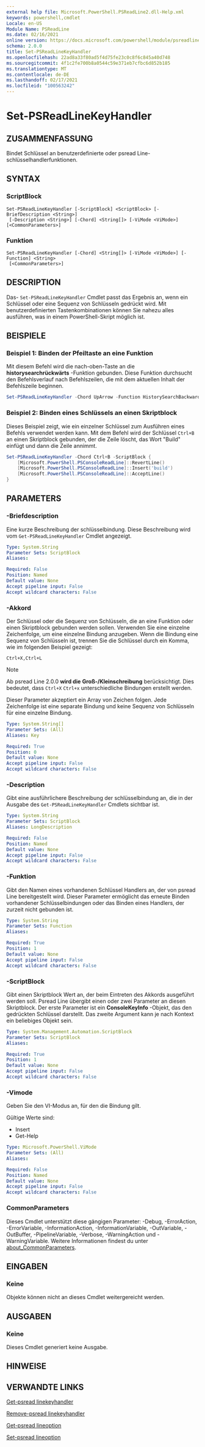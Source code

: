 ```yaml
---
external help file: Microsoft.PowerShell.PSReadLine2.dll-Help.xml
keywords: powershell,cmdlet
Locale: en-US
Module Name: PSReadLine
ms.date: 02/16/2021
online version: https://docs.microsoft.com/powershell/module/psreadline/set-psreadlinekeyhandler?view=powershell-7&WT.mc_id=ps-gethelp
schema: 2.0.0
title: Set-PSReadLineKeyHandler
ms.openlocfilehash: 22ad8a33f80ad5f4d75fe23c0c8f6c845a40d748
ms.sourcegitcommit: 4f1c2fe700b8a0544c59e371eb7cfbc6d852b185
ms.translationtype: MT
ms.contentlocale: de-DE
ms.lasthandoff: 02/17/2021
ms.locfileid: "100563242"
---
```

# Set-PSReadLineKeyHandler

## ZUSAMMENFASSUNG
Bindet Schlüssel an benutzerdefinierte oder psread Line-schlüsselhandlerfunktionen.

## SYNTAX

### ScriptBlock

```
Set-PSReadLineKeyHandler [-ScriptBlock] <ScriptBlock> [-BriefDescription <String>]
 [-Description <String>] [-Chord] <String[]> [-ViMode <ViMode>] [<CommonParameters>]
```

### Funktion

```
Set-PSReadLineKeyHandler [-Chord] <String[]> [-ViMode <ViMode>] [-Function] <String>
 [<CommonParameters>]
```

## DESCRIPTION

Das- `Set-PSReadLineKeyHandler` Cmdlet passt das Ergebnis an, wenn ein Schlüssel oder eine Sequenz von Schlüsseln gedrückt wird. Mit benutzerdefinierten Tastenkombinationen können Sie nahezu alles ausführen, was in einem PowerShell-Skript möglich ist.

## BEISPIELE

### Beispiel 1: Binden der Pfeiltaste an eine Funktion

Mit diesem Befehl wird die nach-oben-Taste an die **historysearchrückwärts** -Funktion gebunden. Diese Funktion durchsucht den Befehlsverlauf nach Befehlszeilen, die mit dem aktuellen Inhalt der Befehlszeile beginnen.

```powershell
Set-PSReadLineKeyHandler -Chord UpArrow -Function HistorySearchBackward
```

### Beispiel 2: Binden eines Schlüssels an einen Skriptblock

Dieses Beispiel zeigt, wie ein einzelner Schlüssel zum Ausführen eines Befehls verwendet werden kann. Mit dem Befehl wird der Schlüssel `Ctrl+B` an einen Skriptblock gebunden, der die Zeile löscht, das Wort "Build" einfügt und dann die Zeile annimmt.

```powershell
Set-PSReadLineKeyHandler -Chord Ctrl+B -ScriptBlock {
    [Microsoft.PowerShell.PSConsoleReadLine]::RevertLine()
    [Microsoft.PowerShell.PSConsoleReadLine]::Insert('build')
    [Microsoft.PowerShell.PSConsoleReadLine]::AcceptLine()
}
```

## PARAMETERS

### -Briefdescription

Eine kurze Beschreibung der schlüsselbindung. Diese Beschreibung wird vom `Get-PSReadLineKeyHandler` Cmdlet angezeigt.

```yaml
Type: System.String
Parameter Sets: ScriptBlock
Aliases:

Required: False
Position: Named
Default value: None
Accept pipeline input: False
Accept wildcard characters: False
```

### -Akkord

Der Schlüssel oder die Sequenz von Schlüsseln, die an eine Funktion oder einen Skriptblock gebunden werden sollen. Verwenden Sie eine einzelne Zeichenfolge, um eine einzelne Bindung anzugeben. Wenn die Bindung eine Sequenz von Schlüsseln ist, trennen Sie die Schlüssel durch ein Komma, wie im folgenden Beispiel gezeigt:

`Ctrl+X,Ctrl+L`

> [!NOTE]
> Ab psread Line 2.0.0 **wird die** **Groß-/Kleinschreibung** berücksichtigt. Dies bedeutet, dass `Ctrl+X` `Ctrl+x` unterschiedliche Bindungen erstellt werden.

Dieser Parameter akzeptiert ein Array von Zeichen folgen. Jede Zeichenfolge ist eine separate Bindung und keine Sequenz von Schlüsseln für eine einzelne Bindung.

```yaml
Type: System.String[]
Parameter Sets: (All)
Aliases: Key

Required: True
Position: 0
Default value: None
Accept pipeline input: False
Accept wildcard characters: False
```

### -Description

Gibt eine ausführlichere Beschreibung der schlüsselbindung an, die in der Ausgabe des `Get-PSReadLineKeyHandler` Cmdlets sichtbar ist.

```yaml
Type: System.String
Parameter Sets: ScriptBlock
Aliases: LongDescription

Required: False
Position: Named
Default value: None
Accept pipeline input: False
Accept wildcard characters: False
```

### -Funktion

Gibt den Namen eines vorhandenen Schlüssel Handlers an, der von psread Line bereitgestellt wird. Dieser Parameter ermöglicht das erneute Binden vorhandener Schlüsselbindungen oder das Binden eines Handlers, der zurzeit nicht gebunden ist.

```yaml
Type: System.String
Parameter Sets: Function
Aliases:

Required: True
Position: 1
Default value: None
Accept pipeline input: False
Accept wildcard characters: False
```

### -ScriptBlock

Gibt einen Skriptblock Wert an, der beim Eintreten des Akkords ausgeführt werden soll. Psread Line übergibt einen oder zwei Parameter an diesen Skriptblock. Der erste Parameter ist ein **ConsoleKeyInfo** -Objekt, das den gedrückten Schlüssel darstellt. Das zweite Argument kann je nach Kontext ein beliebiges Objekt sein.

```yaml
Type: System.Management.Automation.ScriptBlock
Parameter Sets: ScriptBlock
Aliases:

Required: True
Position: 1
Default value: None
Accept pipeline input: False
Accept wildcard characters: False
```

### -Vimode

Geben Sie den VI-Modus an, für den die Bindung gilt.

Gültige Werte sind:

- Insert
- Get-Help

```yaml
Type: Microsoft.PowerShell.ViMode
Parameter Sets: (All)
Aliases:

Required: False
Position: Named
Default value: None
Accept pipeline input: False
Accept wildcard characters: False
```

### CommonParameters

Dieses Cmdlet unterstützt diese gängigen Parameter: -Debug, -ErrorAction, -ErrorVariable, -InformationAction, -InformationVariable, -OutVariable, -OutBuffer, -PipelineVariable, -Verbose, -WarningAction und -WarningVariable. Weitere Informationen findest du unter [about_CommonParameters](https://go.microsoft.com/fwlink/?LinkID=113216).

## EINGABEN

### Keine

Objekte können nicht an dieses Cmdlet weitergereicht werden.

## AUSGABEN

### Keine

Dieses Cmdlet generiert keine Ausgabe.

## HINWEISE

## VERWANDTE LINKS

[Get-psread linekeyhandler](Get-PSReadLineKeyHandler.md)

[Remove-psread linekeyhandler](Remove-PSReadLineKeyHandler.md)

[Get-psread lineoption](Get-PSReadLineOption.md)

[Set-psread lineoption](Set-PSReadLineOption.md)
